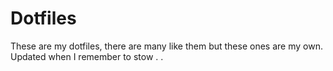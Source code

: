 # Dotfiles
These are my dotfiles, there are many like them but these ones are my own.
Updated when I remember to stow . .
